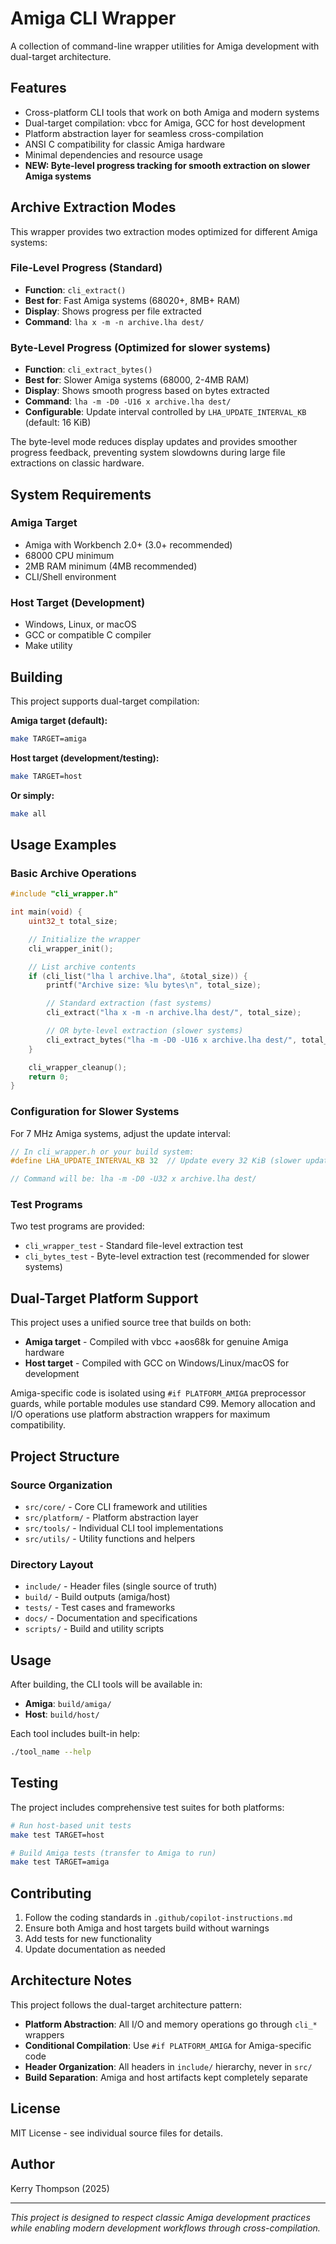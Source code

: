 # Amiga CLI Wrapper

A collection of command-line wrapper utilities for Amiga development with dual-target architecture.

## Features

- Cross-platform CLI tools that work on both Amiga and modern systems
- Dual-target compilation: vbcc for Amiga, GCC for host development
- Platform abstraction layer for seamless cross-compilation
- ANSI C compatibility for classic Amiga hardware
- Minimal dependencies and resource usage
- **NEW: Byte-level progress tracking for smooth extraction on slower Amiga systems**

## Archive Extraction Modes

This wrapper provides two extraction modes optimized for different Amiga systems:

### File-Level Progress (Standard)
- **Function**: `cli_extract()`
- **Best for**: Fast Amiga systems (68020+, 8MB+ RAM)
- **Display**: Shows progress per file extracted
- **Command**: `lha x -m -n archive.lha dest/`

### Byte-Level Progress (Optimized for slower systems)
- **Function**: `cli_extract_bytes()`
- **Best for**: Slower Amiga systems (68000, 2-4MB RAM)
- **Display**: Shows smooth progress based on bytes extracted
- **Command**: `lha -m -D0 -U16 x archive.lha dest/`
- **Configurable**: Update interval controlled by `LHA_UPDATE_INTERVAL_KB` (default: 16 KiB)

The byte-level mode reduces display updates and provides smoother progress feedback,
preventing system slowdowns during large file extractions on classic hardware.

## System Requirements

### Amiga Target
- Amiga with Workbench 2.0+ (3.0+ recommended)
- 68000 CPU minimum
- 2MB RAM minimum (4MB recommended)
- CLI/Shell environment

### Host Target (Development)
- Windows, Linux, or macOS
- GCC or compatible C compiler
- Make utility

## Building

This project supports dual-target compilation:

**Amiga target (default):**
```bash
make TARGET=amiga
```

**Host target (development/testing):**
```bash
make TARGET=host
```

**Or simply:**
```bash
make all
```

## Usage Examples

### Basic Archive Operations

```c
#include "cli_wrapper.h"

int main(void) {
    uint32_t total_size;

    // Initialize the wrapper
    cli_wrapper_init();

    // List archive contents
    if (cli_list("lha l archive.lha", &total_size)) {
        printf("Archive size: %lu bytes\n", total_size);

        // Standard extraction (fast systems)
        cli_extract("lha x -m -n archive.lha dest/", total_size);

        // OR byte-level extraction (slower systems)
        cli_extract_bytes("lha -m -D0 -U16 x archive.lha dest/", total_size);
    }

    cli_wrapper_cleanup();
    return 0;
}
```

### Configuration for Slower Systems

For 7 MHz Amiga systems, adjust the update interval:

```c
// In cli_wrapper.h or your build system:
#define LHA_UPDATE_INTERVAL_KB 32  // Update every 32 KiB (slower updates)

// Command will be: lha -m -D0 -U32 x archive.lha dest/
```

### Test Programs

Two test programs are provided:

- `cli_wrapper_test` - Standard file-level extraction test
- `cli_bytes_test` - Byte-level extraction test (recommended for slower systems)

## Dual-Target Platform Support

This project uses a unified source tree that builds on both:
- **Amiga target** - Compiled with vbcc +aos68k for genuine Amiga hardware
- **Host target** - Compiled with GCC on Windows/Linux/macOS for development

Amiga-specific code is isolated using `#if PLATFORM_AMIGA` preprocessor guards, while
portable modules use standard C99. Memory allocation and I/O operations use
platform abstraction wrappers for maximum compatibility.

## Project Structure

### Source Organization
- `src/core/` - Core CLI framework and utilities
- `src/platform/` - Platform abstraction layer
- `src/tools/` - Individual CLI tool implementations
- `src/utils/` - Utility functions and helpers

### Directory Layout
- `include/` - Header files (single source of truth)
- `build/` - Build outputs (amiga/host)
- `tests/` - Test cases and frameworks
- `docs/` - Documentation and specifications
- `scripts/` - Build and utility scripts

## Usage

After building, the CLI tools will be available in:
- **Amiga**: `build/amiga/`
- **Host**: `build/host/`

Each tool includes built-in help:
```bash
./tool_name --help
```

## Testing

The project includes comprehensive test suites for both platforms:

```bash
# Run host-based unit tests
make test TARGET=host

# Build Amiga tests (transfer to Amiga to run)
make test TARGET=amiga
```

## Contributing

1. Follow the coding standards in `.github/copilot-instructions.md`
2. Ensure both Amiga and host targets build without warnings
3. Add tests for new functionality
4. Update documentation as needed

## Architecture Notes

This project follows the dual-target architecture pattern:

- **Platform Abstraction**: All I/O and memory operations go through `cli_*` wrappers
- **Conditional Compilation**: Use `#if PLATFORM_AMIGA` for Amiga-specific code
- **Header Organization**: All headers in `include/` hierarchy, never in `src/`
- **Build Separation**: Amiga and host artifacts kept completely separate

## License

MIT License - see individual source files for details.

## Author

Kerry Thompson (2025)

---

*This project is designed to respect classic Amiga development practices while
enabling modern development workflows through cross-compilation.*
